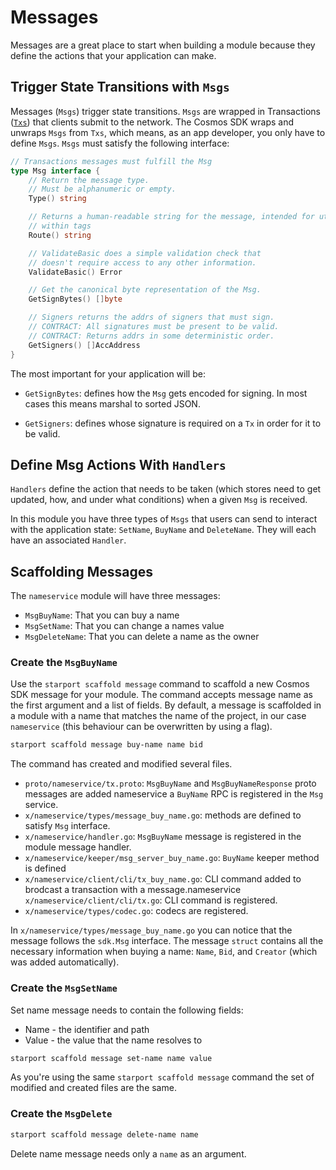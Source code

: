 # Messages

Messages are a great place to start when building a module because they define the actions that your application can make.

## Trigger State Transitions with `Msgs`

Messages (`Msgs`) trigger state transitions. `Msgs` are wrapped in Transactions ([`Txs`](https://github.com/cosmos/cosmos-sdk/blob/master/types/tx_msg.go#L34-L41)) that clients submit to the network. The Cosmos SDK wraps and unwraps `Msgs` from `Txs`, which means, as an app developer, you only have to define `Msgs`. `Msgs` must satisfy the following interface:

```go
// Transactions messages must fulfill the Msg
type Msg interface {
    // Return the message type.
    // Must be alphanumeric or empty.
    Type() string

    // Returns a human-readable string for the message, intended for utilization
    // within tags
    Route() string

    // ValidateBasic does a simple validation check that
    // doesn't require access to any other information.
    ValidateBasic() Error

    // Get the canonical byte representation of the Msg.
    GetSignBytes() []byte

    // Signers returns the addrs of signers that must sign.
    // CONTRACT: All signatures must be present to be valid.
    // CONTRACT: Returns addrs in some deterministic order.
    GetSigners() []AccAddress
}
```

The most important for your application will be:

- `GetSignBytes`: defines how the `Msg` gets encoded for signing. In most cases this means marshal to sorted JSON.

- `GetSigners`: defines whose signature is required on a `Tx` in order for it to be valid.

## Define Msg Actions With `Handlers`

`Handlers` define the action that needs to be taken (which stores need to get updated, how, and under what conditions) when a given `Msg` is received.

In this module you have three types of `Msgs` that users can send to interact with the application state: `SetName`, `BuyName` and `DeleteName`. They will each have an associated `Handler`.

## Scaffolding Messages

The `nameservice` module will have three messages:

- `MsgBuyName`: That you can buy a name
- `MsgSetName`: That you can change a names value
- `MsgDeleteName`: That you can delete a name as the owner

### Create the `MsgBuyName`

Use the `starport scaffold message` command to scaffold a new Cosmos SDK message for your module. The command accepts message name as the first argument and a list of fields. By default, a message is scaffolded in a module with a name that matches the name of the project, in our case `nameservice` (this behaviour can be overwritten by using a flag).

```bash
starport scaffold message buy-name name bid
```

The command has created and modified several files.

- `proto/nameservice/tx.proto`: `MsgBuyName` and `MsgBuyNameResponse` proto messages are added nameservice a `BuyName` RPC is registered in the `Msg` service.
- `x/nameservice/types/message_buy_name.go`: methods are defined to satisfy `Msg` interface.
- `x/nameservice/handler.go`: `MsgBuyName` message is registered in the module message handler.
- `x/nameservice/keeper/msg_server_buy_name.go`: `BuyName` keeper method is defined
- `x/nameservice/client/cli/tx_buy_name.go`: CLI command added to brodcast a transaction with a message.nameservice `x/nameservice/client/cli/tx.go`: CLI command is registered.
- `x/nameservice/types/codec.go`: codecs are registered.

In `x/nameservice/types/message_buy_name.go` you can notice that the message follows the `sdk.Msg` interface. The message `struct` contains all the necessary information when buying a name: `Name`, `Bid`, and `Creator` (which was added automatically).

### Create the `MsgSetName`

Set name message needs to contain the following fields:

- Name - the identifier and path
- Value - the value that the name resolves to

```bash
starport scaffold message set-name name value
```

As you're using the same `starport scaffold message` command the set of modified and created files are the same.

### Create the `MsgDelete`

```bash
starport scaffold message delete-name name
```

Delete name message needs only a `name` as an argument.
